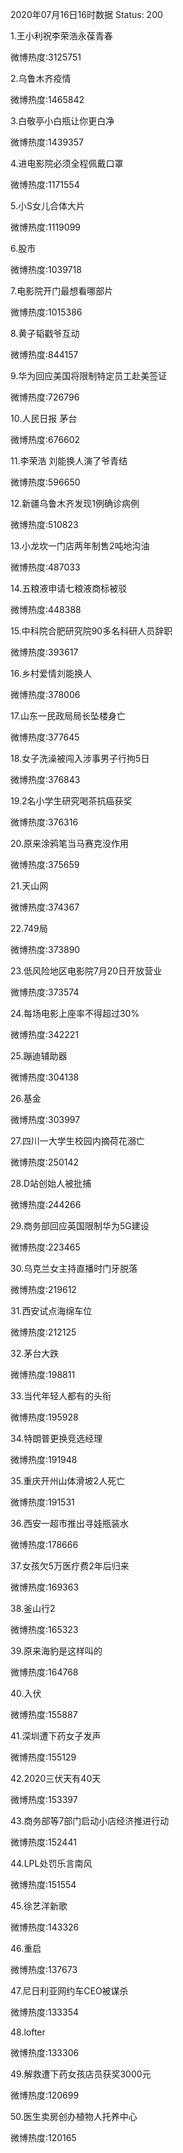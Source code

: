 2020年07月16日16时数据
Status: 200

1.王小利祝李荣浩永葆青春

微博热度:3125751

2.乌鲁木齐疫情

微博热度:1465842

3.白敬亭小白瓶让你更白净

微博热度:1439357

4.进电影院必须全程佩戴口罩

微博热度:1171554

5.小S女儿合体大片

微博热度:1119099

6.股市

微博热度:1039718

7.电影院开门最想看哪部片

微博热度:1015386

8.黄子韬戳爷互动

微博热度:844157

9.华为回应美国将限制特定员工赴美签证

微博热度:726796

10.人民日报 茅台

微博热度:676602

11.李荣浩 刘能换人演了爷青结

微博热度:596650

12.新疆乌鲁木齐发现1例确诊病例

微博热度:510823

13.小龙坎一门店两年制售2吨地沟油

微博热度:487033

14.五粮液申请七粮液商标被驳

微博热度:448388

15.中科院合肥研究院90多名科研人员辞职

微博热度:393617

16.乡村爱情刘能换人

微博热度:378006

17.山东一民政局局长坠楼身亡

微博热度:377645

18.女子洗澡被闯入涉事男子行拘5日

微博热度:376843

19.2名小学生研究喝茶抗癌获奖

微博热度:376316

20.原来涂鸦笔当马赛克没作用

微博热度:375659

21.天山网

微博热度:374367

22.749局

微博热度:373890

23.低风险地区电影院7月20日开放营业

微博热度:373574

24.每场电影上座率不得超过30%

微博热度:342221

25.蹦迪辅助器

微博热度:304138

26.基金

微博热度:303997

27.四川一大学生校园内摘荷花溺亡

微博热度:250142

28.D站创始人被批捕

微博热度:244266

29.商务部回应英国限制华为5G建设

微博热度:223465

30.乌克兰女主持直播时门牙脱落

微博热度:219612

31.西安试点海绵车位

微博热度:212125

32.茅台大跌

微博热度:198811

33.当代年轻人都有的头衔

微博热度:195928

34.特朗普更换竞选经理

微博热度:191948

35.重庆开州山体滑坡2人死亡

微博热度:191531

36.西安一超市推出寻娃瓶装水

微博热度:178666

37.女孩欠5万医疗费2年后归来

微博热度:169363

38.釜山行2

微博热度:165323

39.原来海豹是这样叫的

微博热度:164768

40.入伏

微博热度:155887

41.深圳遭下药女子发声

微博热度:155129

42.2020三伏天有40天

微博热度:153397

43.商务部等7部门启动小店经济推进行动

微博热度:152441

44.LPL处罚乐言南风

微博热度:151554

45.徐艺洋新歌

微博热度:143326

46.重启

微博热度:137673

47.尼日利亚网约车CEO被谋杀

微博热度:133354

48.lofter

微博热度:133306

49.解救遭下药女孩店员获奖3000元

微博热度:120699

50.医生卖房创办植物人托养中心

微博热度:120165

